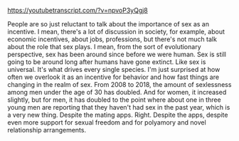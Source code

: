 https://youtubetranscript.com/?v=npvoP3yQgj8

 People are so just reluctant to talk about the importance of sex as an incentive. I mean, there's a lot of discussion in society, for example, about economic incentives, about jobs, professions, but there's not much talk about the role that sex plays. I mean, from the sort of evolutionary perspective, sex has been around since before we were human. Sex is still going to be around long after humans have gone extinct. Like sex is universal. It's what drives every single species. I'm just surprised at how often we overlook it as an incentive for behavior and how fast things are changing in the realm of sex. From 2008 to 2018, the amount of sexlessness among men under the age of 30 has doubled. And for women, it increased slightly, but for men, it has doubled to the point where about one in three young men are reporting that they haven't had sex in the past year, which is a very new thing. Despite the mating apps. Right. Despite the apps, despite even more support for sexual freedom and for polyamory and novel relationship arrangements.
